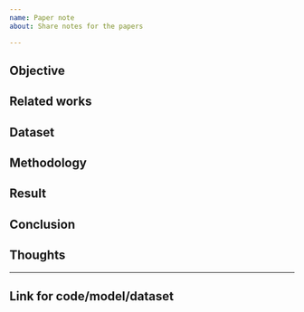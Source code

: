 ```yaml
---
name: Paper note
about: Share notes for the papers

---
```

## Objective

## Related works

## Dataset

## Methodology

## Result

## Conclusion

## Thoughts

---
## Link for code/model/dataset